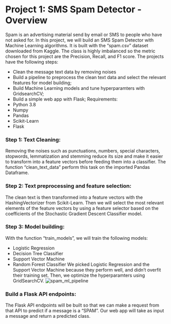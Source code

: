 # Project 1: SMS Spam Detector - Overview
Spam is an advertising material send by email or SMS to people who have not asked for. In this project, we will build an SMS Spam Detector with Machine Learning algorithms. It is built with the “spam.csv” dataset downloaded from Kaggle. The class is highly imbalanced so the metric chosen for this project are the Precision, Recall, and F1 score.
The projects have the following steps:
* Clean the message text data by removing noises 
* Build a pipeline to preprocess the clean text data and select the relevant features for model building;
* Build Machine Learning models and tune hyperparamters with GridsearchCV;
* Build a simple web app with Flask;
Requirements:
* Python 3.8
* Numpy
* Pandas
* Scikit-Learn
* Flask
### Step 1: Text Cleaning:
Removing the noises such as punctuations, numbers, special characters, stopwords, lemmatization and stemming reduce its size and make it easier to transform into a feature vectors before feeding them into a classifier. The function “clean_text_data” perform this task on the imported Pandas Dataframe.
### Step 2: Text preprocessing and feature selection:
The clean text is then transformed into a feature vectors with the HashingVectorizer from Scikit-Learn. Then we will select the most relevant elements of the feature vectors by using a feature selector based on the coefficients of the Stochastic Gradient Descent Classifier model.
### Step 3: Model building:
With the function “train_models”, we will train the following models:
* Logistic Regression
* Decision Tree Classifier
* Support Vector Machine
* Random Forest Classifier
We picked Logistic Regression and the Support Vector Machine because they perform well, and didn’t overfit their training set. Then, we optimize the hyperparamters using GridSearchCV.
![spam_ml_pipeline](https://user-images.githubusercontent.com/105801284/204245907-cb75a519-6c12-4445-ab2b-1ca3af60741c.jpg)
### Build a Flask API endpoints:
The Flask API endpoints will be built so that we can make a request from that API to predict if a message is a “SPAM”. Our web app will take as input a message and return a predicted class.
